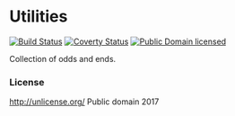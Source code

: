 # Utilities


[![Build Status](https://travis-ci.org/republic-of-almost/utilities.svg?branch=master)](https://travis-ci.org/republic-of-almost/utilities)
[![Coverty Status](https://img.shields.io/coverity/scan/11897.svg)](https://scan.coverity.com/projects/roa_utilities)
[![Public Domain licensed](https://img.shields.io/badge/license-publicdomain-blue.svg)](#)


Collection of odds and ends.


### License 


http://unlicense.org/
Public domain 2017
